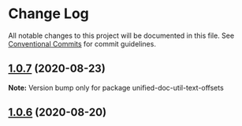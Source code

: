 # Change Log

All notable changes to this project will be documented in this file.
See [Conventional Commits](https://conventionalcommits.org) for commit guidelines.

## [1.0.7](https://github.com/unified-doc/unified-doc/compare/unified-doc-util-text-offsets@1.0.6...unified-doc-util-text-offsets@1.0.7) (2020-08-23)

**Note:** Version bump only for package unified-doc-util-text-offsets





## [1.0.6](https://github.com/unified-doc/unified-doc/compare/unified-doc-util-text-offsets@1.0.6...unified-doc-util-text-offsets@1.0.6) (2020-08-20)
